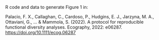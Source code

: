 R code and data to generate Figure 1 in:

Palacio, F. X., Callaghan, C., Cardoso, P., Hudgins, E. J., Jarzyna, M. A., Ottaviani, G., ... & Mammola, S. (2022). A protocol for reproducible functional diversity analyses. Ecography, 2022: e06287. https://doi.org/10.1111/ecog.06287
